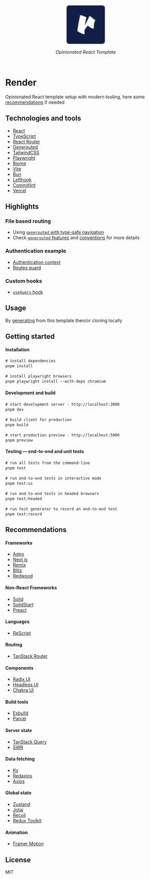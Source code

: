 <br>
<p align="center">
  <a href="https://rendertemplate.vercel.app" target="_blank" rel="noopener noreferrer">
    <img src="/public/logo.svg" alt="Render · Opinionated React Template" width="120"/>
  </a>
</p>
<p align="center"><em>Opinionated React Template</em></p>
<br>

# Render

Opinionated React template setup with modern tooling, here some [recommendations](#recommendations) if needed

## Technologies and tools

- [React](https://reactjs.org)
- [TypeScript](https://www.typescriptlang.org)
- [React Router](https://reactrouter.com)
- [Generouted](https://github.com/oedotme/generouted)
- [TailwindCSS](https://tailwindcss.com)
- [Playwright](https://playwright.dev)
- [Biome](https://biomejs.dev)
- [Vite](https://vitejs.dev)
- [Bun](https://bun.sh)
- [Lefthook](https://lefthook.dev)
- [Commitlint](https://commitlint.js.org)
- [Vercel](http://vercel.com)

## Highlights

### File based routing

- Using [`generouted` with type-safe navigation](https://github.com/oedotme/generouted)
- Check [`generouted` features](https://github.com/oedotme/generouted#features) and [conventions](https://github.com/oedotme/generouted#conventions) for more details

### Authentication example

- [Authentication context](./src/context/auth.tsx)
- [Routes guard](./src/config/redirects.tsx)

### Custom hooks

- [`useQuery` hook](./src/hooks/query.ts)

## Usage

By [generating](https://github.com/oedotme/render/generate) from this template then/or cloning locally

## Getting started

#### Installation

```shell
# install dependencies
pnpm install

# install playwright browsers
pnpm playwright install --with-deps chromium
```

#### Development and build

```shell
# start development server · http://localhost:3000
pnpm dev

# build client for production
pnpm build

# start production preview · http://localhost:5000
pnpm preview
```

#### Testing — end-to-end and unit tests

```shell
# run all tests from the command-line
pnpm test

# run end-to-end tests in interactive mode
pnpm test:ui

# run end-to-end tests in headed browsers
pnpm test:headed

# run test generator to record an end-to-end test
pnpm test:record
```

## Recommendations

#### Frameworks

- [Astro](https://astro.build)
- [Next.js](https://nextjs.org)
- [Remix](https://remix.run)
- [Blitz](https://blitzjs.com)
- [Redwood](https://redwoodjs.com)

#### Non-React Frameworks

- [Solid](https://www.solidjs.com)
- [SolidStart](https://start.solidjs.com)
- [Preact](https://preactjs.com)

#### Languages

- [ReScript](https://rescript-lang.org)

#### Routing

- [TanStack Router](https://tanstack.com/router)

#### Components

- [Radix UI](https://www.radix-ui.com)
- [Headless UI](https://headlessui.dev)
- [Chakra UI](https://chakra-ui.com)

#### Build tools

- [Esbuild](https://esbuild.github.io)
- [Parcel](https://parceljs.org)

#### Server state

- [TanStack Query](https://tanstack.com/query)
- [SWR](https://swr.vercel.app)

#### Data fetching

- [Ky](https://github.com/sindresorhus/ky)
- [Redaxios](https://github.com/developit/redaxios)
- [Axios](https://github.com/axios/axios)

#### Global state

- [Zustand](https://github.com/pmndrs/zustand)
- [Jotai](https://jotai.org)
- [Recoil](https://recoiljs.org)
- [Redux Toolkit](https://redux-toolkit.js.org)

#### Animation

- [Framer Motion](https://www.framer.com/motion)

## License

MIT
